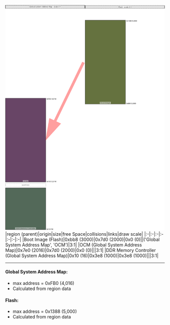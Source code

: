 ![memory map diagram](A6_maxaddress_lower_than_memregions_diagram.png)
|region (parent)|origin|size|free Space|collisions|links|draw scale|
|:-|:-|:-|:-|:-|:-|:-|
|<span style='color:(50, 68, 0)'>Boot Image (Flash)</span>|0xbb8 (3000)|0x7d0 (2000)|0x0 (0)||('Global System Address Map', 'OCM')|3:1|
|<span style='color:(55, 8, 52)'>OCM (Global System Address Map)</span>|0x7e0 (2016)|0x7d0 (2000)|0x0 (0)|||3:1|
|<span style='color:(26, 56, 34)'>DDR Memory Controller (Global System Address Map)</span>|0x10 (16)|0x3e8 (1000)|0x3e8 (1000)|||3:1|

---
#### Global System Address Map:
- max address = 0xFB0 (4,016)
- Calculated from region data
#### Flash:
- max address = 0x1388 (5,000)
- Calculated from region data